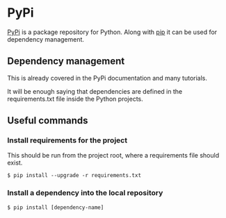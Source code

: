 # PyPi

[PyPi][pypi] is a package repository for Python. Along with [pip][pip] it can be used for dependency management.

## Dependency management

This is already covered in the PyPi documentation and many tutorials.

It will be enough saying that dependencies are defined in the requirements.txt file inside the Python projects.

## Useful commands

### Install requirements for the project

This should be run from the project root, where a requirements file should exist.

```
$ pip install --upgrade -r requirements.txt
```

### Install a dependency into the local repository

```
$ pip install [dependency-name]
```

[pip]: https://pypi.python.org/pypi/pip
[pypi]: https://pypi.python.org/pypi
